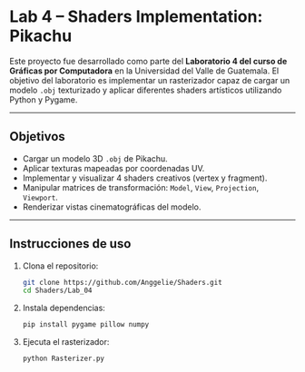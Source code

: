 # Lab 4 – Shaders Implementation: Pikachu

Este proyecto fue desarrollado como parte del **Laboratorio 4 del curso de Gráficas por Computadora** en la Universidad del Valle de Guatemala. El objetivo del laboratorio es implementar un rasterizador capaz de cargar un modelo `.obj` texturizado y aplicar diferentes shaders artísticos utilizando Python y Pygame.

---

## Objetivos

- Cargar un modelo 3D `.obj` de Pikachu.
- Aplicar texturas mapeadas por coordenadas UV.
- Implementar y visualizar 4 shaders creativos (vertex y fragment).
- Manipular matrices de transformación: `Model`, `View`, `Projection`, `Viewport`.
- Renderizar vistas cinematográficas del modelo.

---

##  Instrucciones de uso

1. Clona el repositorio:
   ```bash
   git clone https://github.com/Anggelie/Shaders.git
   cd Shaders/Lab_04

2. Instala dependencias:
   ```bash
   pip install pygame pillow numpy

3. Ejecuta el rasterizador:
   ```bash
   python Rasterizer.py
